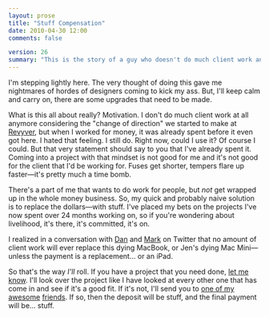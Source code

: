 ```yaml
---
layout: prose
title: "Stuff Compensation"
date: 2010-04-30 12:00
comments: false

version: 26
summary: "This is the story of a guy who doesn't do much client work anymore, but is willing to, provided that the payment is in stuff. This could be quite blasphemous, but that doesn't change the fact that said guy needs new stuff."
---
```


I'm stepping lightly here. The very thought of doing this gave me nightmares of hordes of designers coming to kick my ass. But, I'll keep calm and carry on, there are some upgrades that need to be made.

What is this all about really? Motivation. I don't do much client work at all anymore considering the "change of direction" we started to make at [Revyver][1], but when I worked for money, it was already spent before it even got here. I hated that feeling. I still do. Right now, could I use it? Of course I could. But that very statement should say to you that I've already spent it. Coming into a project with that mindset is not good for me and it's not good for the client that I'd be working for. Fuses get shorter, tempers flare up faster—it's pretty much a time bomb.

There's a part of me that wants to do work for people, but *not* get wrapped up in the whole money business. So, my quick and probably naive solution is to replace the dollars—with stuff. I've placed my bets on the projects I've now spent over 24 months working on, so if you're wondering about livelihood, it's there, it's committed, it's on.

I realized in a conversation with [Dan][2] and [Mark][3] on Twitter that no amount of client work will ever replace this dying MacBook, or Jen's dying Mac Mini—unless the payment is a replacement... or an iPad.

So that's the way *I'll* roll. If you have a project that you need done, [let me know][4]. I'll look over the project like I have looked at every other one that has come in and see if it's a good fit. If it's not, I'll send you to [one of my][5] [awesome][6] [friends][7]. If so, then the deposit will be stuff, and the final payment will be... stuff.

[1]: http://revyver.com/
[2]: http://twitter.com/danrubin/
[3]: http://markjardine.com/
[4]: mailto:bryan@revyver.com
[5]: http://blueflavor.com/
[6]: http://gregnewman.org/
[7]: http://komodomedia.com/
